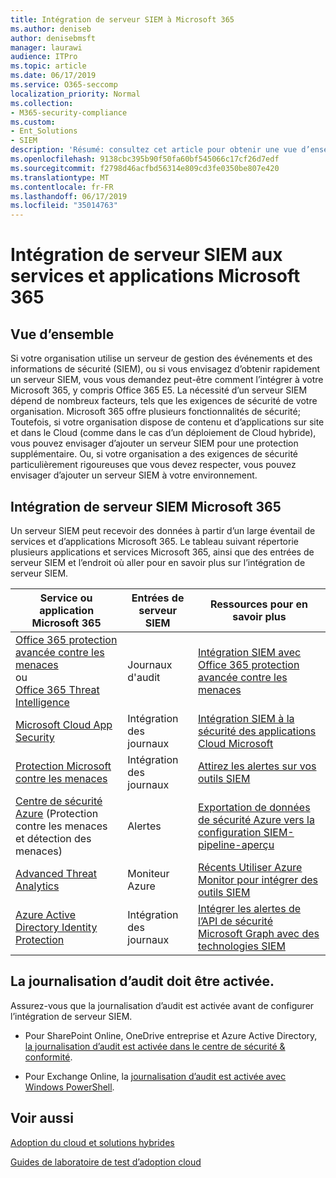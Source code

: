 ```yaml
---
title: Intégration de serveur SIEM à Microsoft 365
ms.author: deniseb
author: denisebmsft
manager: laurawi
audience: ITPro
ms.topic: article
ms.date: 06/17/2019
ms.service: O365-seccomp
localization_priority: Normal
ms.collection:
- M365-security-compliance
ms.custom:
- Ent_Solutions
- SIEM
description: 'Résumé: consultez cet article pour obtenir une vue d’ensemble de l’intégration de serveur SIEM à Microsoft 365.'
ms.openlocfilehash: 9138cbc395b90f50fa60bf545066c17cf26d7edf
ms.sourcegitcommit: f2798d46acfbd56314e809cd3fe0350be807e420
ms.translationtype: MT
ms.contentlocale: fr-FR
ms.lasthandoff: 06/17/2019
ms.locfileid: "35014763"
---
```

# <a name="siem-server-integration-with-microsoft-365-services-and-applications"></a>Intégration de serveur SIEM aux services et applications Microsoft 365

## <a name="overview"></a>Vue d’ensemble

Si votre organisation utilise un serveur de gestion des événements et des informations de sécurité (SIEM), ou si vous envisagez d’obtenir rapidement un serveur SIEM, vous vous demandez peut-être comment l’intégrer à votre Microsoft 365, y compris Office 365 E5. La nécessité d’un serveur SIEM dépend de nombreux facteurs, tels que les exigences de sécurité de votre organisation. Microsoft 365 offre plusieurs fonctionnalités de sécurité; Toutefois, si votre organisation dispose de contenu et d’applications sur site et dans le Cloud (comme dans le cas d’un déploiement de Cloud hybride), vous pouvez envisager d’ajouter un serveur SIEM pour une protection supplémentaire. Ou, si votre organisation a des exigences de sécurité particulièrement rigoureuses que vous devez respecter, vous pouvez envisager d’ajouter un serveur SIEM à votre environnement.

## <a name="siem-server-integration-microsoft-365"></a>Intégration de serveur SIEM Microsoft 365

Un serveur SIEM peut recevoir des données à partir d’un large éventail de services et d’applications Microsoft 365. Le tableau suivant répertorie plusieurs applications et services Microsoft 365, ainsi que des entrées de serveur SIEM et l’endroit où aller pour en savoir plus sur l’intégration de serveur SIEM. 

| Service ou application Microsoft 365 | Entrées de serveur SIEM | Ressources pour en savoir plus |
| --- | --- | --- |
| [Office 365 protection avancée contre les menaces](office-365-atp.md) <br/>ou<br/>[Office 365 Threat Intelligence](office-365-ti.md) | Journaux d'audit | [Intégration SIEM avec Office 365 protection avancée contre les menaces](siem-integration-with-office-365-ti.md) |
| [Microsoft Cloud App Security](https://docs.microsoft.com/cloud-app-security/what-is-cloud-app-security) | Intégration des journaux | [Intégration SIEM à la sécurité des applications Cloud Microsoft](https://docs.microsoft.com/cloud-app-security/siem) |
| [Protection Microsoft contre les menaces](https://docs.microsoft.com/windows/security/threat-protection/) | Intégration des journaux | [Attirez les alertes sur vos outils SIEM](https://docs.microsoft.com/windows/security/threat-protection/microsoft-defender-atp/configure-siem) |
| [Centre de sécurité Azure](https://docs.microsoft.com/azure/security-center/security-center-intro) (Protection contre les menaces et détection des menaces) | Alertes | [Exportation de données de sécurité Azure vers la configuration SIEM-pipeline-aperçu](https://docs.microsoft.com/azure/security-center/security-center-export-data-to-siem) |
|[Advanced Threat Analytics](https://docs.microsoft.com/azure/security/azure-threat-detection) | Moniteur Azure | [Récents Utiliser Azure Monitor pour intégrer des outils SIEM](https://azure.microsoft.com/blog/use-azure-monitor-to-integrate-with-siem-tools) |
|[Azure Active Directory Identity Protection](https://docs.microsoft.com/azure/active-directory/identity-protection/overview) |Intégration des journaux |[Intégrer les alertes de l’API de sécurité Microsoft Graph avec des technologies SIEM](https://docs.microsoft.com/graph/security-siemintegration) |


## <a name="audit-logging-must-be-turned-on"></a>La journalisation d’audit doit être activée.

Assurez-vous que la journalisation d’audit est activée avant de configurer l’intégration de serveur SIEM. 

- Pour SharePoint Online, OneDrive entreprise et Azure Active Directory, [la journalisation d’audit est activée dans le centre de sécurité & conformité](https://docs.microsoft.com/office365/securitycompliance/turn-audit-log-search-on-or-off).

- Pour Exchange Online, la [journalisation d’audit est activée avec Windows PowerShell](https://docs.microsoft.com/office365/securitycompliance/enable-mailbox-auditing).
 
## <a name="see-also"></a>Voir aussi

[Adoption du cloud et solutions hybrides](https://docs.microsoft.com/office365/enterprise/cloud-adoption-and-hybrid-solutions)
  
[Guides de laboratoire de test d’adoption cloud](https://docs.microsoft.com/office365/enterprise/cloud-adoption-test-lab-guides-tlgs)


